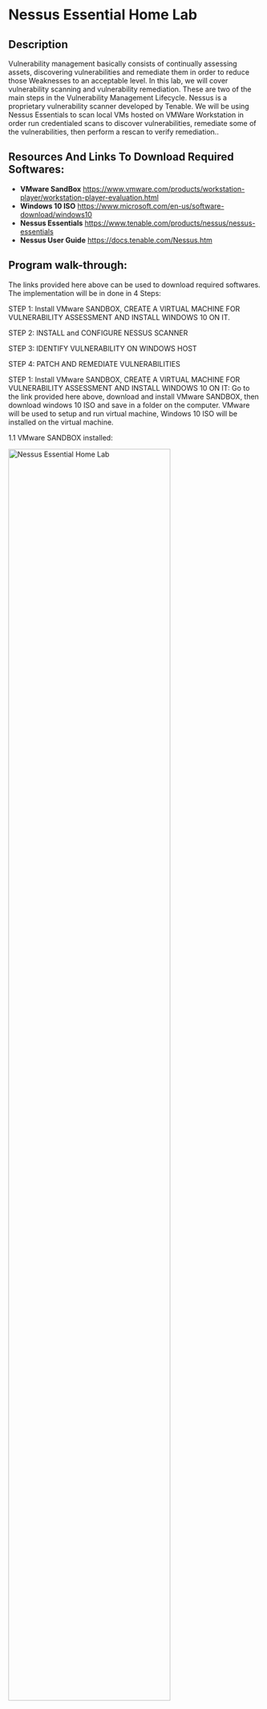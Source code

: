 <h1>Nessus Essential Home Lab</h1>

<h2>Description</h2>
Vulnerability management basically consists of continually assessing assets, discovering vulnerabilities and remediate them in order to reduce those Weaknesses to an acceptable level.
In this lab, we will cover vulnerability scanning and vulnerability remediation. These are two of the main steps in the Vulnerability Management Lifecycle. Nessus is a proprietary vulnerability scanner developed by Tenable. 
We will be using Nessus Essentials to scan local VMs hosted on VMWare Workstation in order run credentialed scans to discover vulnerabilities, remediate some of the vulnerabilities, then perform a rescan to verify remediation..
<br />

<h2>Resources And Links To Download Required Softwares:</h2>

- <b>VMware SandBox</b>   https://www.vmware.com/products/workstation-player/workstation-player-evaluation.html
- <b>Windows 10 ISO</b>    https://www.microsoft.com/en-us/software-download/windows10
- <b>Nessus Essentials</b> https://www.tenable.com/products/nessus/nessus-essentials
- <b>Nessus User Guide</b> https://docs.tenable.com/Nessus.htm

<h2>Program walk-through:</h2>

<p align="center">
 
 The links provided here above can be used to download required softwares. The implementation will be in done in 4 Steps:

STEP 1: Install VMware SANDBOX, CREATE A VIRTUAL MACHINE FOR VULNERABILITY ASSESSMENT AND INSTALL WINDOWS 10 ON IT.

STEP 2: INSTALL and CONFIGURE NESSUS SCANNER

STEP 3: IDENTIFY VULNERABILITY ON WINDOWS HOST

STEP 4: PATCH AND REMEDIATE VULNERABILITIES


STEP 1: Install VMware SANDBOX, CREATE A VIRTUAL MACHINE FOR VULNERABILITY ASSESSMENT AND INSTALL WINDOWS 10 ON IT:
Go to the link provided here above, download and install VMware SANDBOX, then download windows 10 ISO and save in a folder on the computer. VMware  will be used to setup and run virtual machine, Windows 10 ISO  will be installed on the virtual machine.
 
1.1 VMware SANDBOX installed: <br/>

<img src="https://github.com/jpap19/NessusHomeLab/blob/main/Images/VmwareInstalled.png" height="80%" width="80%" alt="Nessus Essential Home Lab"/>
<br />
<br />
1.2 VIRTUAL MACHINE CREATED FOR VULNERABILITY ASSESSMENT AND WINDOWS 10 INSTALLED ON IT: <br/>

<img src="https://github.com/jpap19/NessusHomeLab/blob/main/Images/WindowsInstalledOnVM.png" height="80%" width="80%" alt="Nessus Essential Home Lab"/>
<br />
<br />

STEP 2: INSTALL and CONFIGURE NESSUS SCANNER: Follow the link above to Nessus, register on the first page and get the activation code in the email, Then use the download button in the email to get to Nessus download pages.

2.1 NESSUS ESSENTIAL Pages: <br/>

2.1.1 NESSUS ESSENTIAL Registration Page

<img src="https://github.com/jpap19/NessusHomeLab/blob/main/Images/NessusDownloadPage.png" alt="Nessus Essential Home Lab"/>
<br />
<br />

2.1.2 NESSUS ESSENTIAL Download page: <br/>

<img src="https://github.com/jpap19/NessusHomeLab/blob/main/Images/NessusDownloadPage2.png" alt="Nessus Essential Home Lab"/>
<br />
<br />

2.1.3 NESSUS ESSENTIAL installed on the local computer (Not the virtual machine) and localhost page: <br/>

<img src="https://github.com/jpap19/NessusHomeLab/blob/main/Images/NessusLocalHost.png" alt="Nessus Essential Home Lab"/>
<br />
<br />

2.1.4 NESSUS ESSENTIAL localhost logged in : <br/>

<img src="https://github.com/jpap19/NessusHomeLab/blob/main/Images/NessusLocalHost2.png" alt="Nessus Essential Home Lab"/>
<br />
<br />

STEP 3: IDENTIFY VULNERABILITY ON WINDOWS HOST

3.1 Windows Host Basic Scan

3.1.1 Virtual Machine Connectivity Test : From wf.msc, disable all public and private firewall profiles on the Windows Host VM. <br/>
Get the IP address of the windows 10 host installed on the virtual machine, verified it can be reached from our home network (Ping Test is successfull)  <br/>

<img src="https://github.com/jpap19/NessusHomeLab/blob/main/Images/WindowsHostPing.png" alt="Nessus Essential Home Lab"/>
<br />
<br />

3.1.2 Copy the IP address (here 192.168.137.128) of the windows host in the Virtual machine and used it create a new scan in Nessus Essential (Choose Basic Network Scan)<br/>

<img src="https://github.com/jpap19/NessusHomeLab/blob/main/Images/NewScanBasicScan.png" alt="Nessus Essential Home Lab"/>
<br />
<br />

3.1.3 Nessus Basic Scan creation (paste the IP address in the target area)<br/>

<img src="https://github.com/jpap19/NessusHomeLab/blob/main/Images/NewScanBasicScan2.png" alt="Nessus Essential Home Lab"/>
<br />
<br />

3.1.4 Nessus Basic Scan running(Click on the play button to start scanning)<br/>

<img src="https://github.com/jpap19/NessusHomeLab/blob/main/Images/NewScanBasicScan3.png" alt="Nessus Essential Home Lab"/>
<br />
<br />

3.1.5 Nessus Basic Scan Continuing<br/>

<img src="https://github.com/jpap19/NessusHomeLab/blob/main/Images/scan1.png" alt="Nessus Essential Home Lab"/>
<br />
<br />

3.1.6 Nessus Basic Scan Complete<br/>

<img src="https://github.com/jpap19/NessusHomeLab/blob/main/Images/scan3.png" alt="Nessus Essential Home Lab"/>
<br />
<br />

3.2 Indentifying vulnerabilities after basic scan completion. No Critical or high vulnerabilities discovered  <br/>

3.2.1 Example 1 of vulnerability identify: SMB signing not required. 17 vulnerabilities discovered <br/>

<img src="https://github.com/jpap19/NessusHomeLab/blob/main/Images/scan5.png" alt="Nessus Essential Home Lab"/>
<br />
<br />

3.2.2 Example 2 of vulnerability identify: Microsoft Windows (Multiple Issues) 5 vulnerabilities discovered. <br/>

<img src="https://github.com/jpap19/NessusHomeLab/blob/main/Images/scan4.png" alt="Nessus Essential Home Lab"/>
<br />
<br />

3.3 Credentials Scan Pre-configurations on the windows host virtual machine <br/>

We need to do Windows  Host Virtual machine configurations to accept credentials scan (As recommended by Nessus for credentials scanning against windows host that are not on their domain).
On the virtual host, first go to service.msc, Enable remote registry and turn it on. Secondly, go Network and Sharing center, Advanced sharing settings then, Enable firewall and printer sharing, Thirdly, Disable user account sharing
and finally add a key to the register editor to allow remote connection to the windows virtual machine, <br/>

3.3.1 Remote registry Enable: set startup type to Automatic and click start buton <br/>
<img src="https://github.com/jpap19/NessusHomeLab/blob/main/Images/RemoteRegist.png" alt="Nessus Essential Home Lab"/>
<br />
<br />

3.3.1 Enable firewall and printer sharing <br/>
<img src="https://github.com/jpap19/NessusHomeLab/blob/main/Images/FileAndPrintSharing.png" alt="Nessus Essential Home Lab"/>
<br />
<br />

3.3.2 Disable user account sharing <br/>
<img src="https://github.com/jpap19/NessusHomeLab/blob/main/Images/UserAccoutSharing.png" alt="Nessus Essential Home Lab"/>
<br />
<br />

3.3.4 Registry key adding: Open register editor, browse to local machine, software, microsoft, windows, current version, policies, system. and then create the DWORD called "LocalAccountTokenFilterPolicy" hit enter and set value data to 1 and retart the virtual machine  <br/>
<img src="https://github.com/jpap19/NessusHomeLab/blob/main/Images/registryeditor.png" alt="Nessus Essential Home Lab"/>
<br />
<br />

3.4 Nessus Essential Credentials Scan <br/>
On the my Scans page, click on the windows host, choose more, click on credentials, filled up using the VmWare username and password, and hit save buton.<br/>

3.4.1 Nessus Essential Credentials Scan configurations <br/>
<img src="https://github.com/jpap19/NessusHomeLab/blob/main/Images/CredentialScan1.png" alt="Nessus Essential Home Lab"/>
<br />
<br />

3.4.2 Nessus Essential Credentials Scan running (Go back to My Scans page, select windows host and hit the play buton to start the credentials scanning.  Nessus Essential Credentials Scan Complete<br/>

<img src="https://github.com/jpap19/NessusHomeLab/blob/main/Images/IdentfyVul1.png" alt="Nessus Essential Home Lab"/>
<br />
<br />

3.5 Identifying More vulnerabilities after Credentials Scan. Critical or high vulnerabilities discovered  <br/>

3.5.1 Example 1 of vulnerability identify: SMB signing not required. 33 vulnerabilities discovered compared to only 17 earlier with the bacic scan. <br/>

<img src="https://github.com/jpap19/NessusHomeLab/blob/main/Images/IdentfyVul2.png" alt="Nessus Essential Home Lab"/>
<br />
<br />

3.5.2 Example 2 of vulnerability identify: Microsoft Windows (Multiple Issues). 33 vulnerabilities discovered with 7 critical compared to 17 earlier with no critical in the bacic scan <br/>

<img src="https://github.com/jpap19/NessusHomeLab/blob/main/Images/IdentfyVul3.png" alt="Nessus Essential Home Lab"/>
<br />
<br />

3.6 More Scaning on a less secure host<br/>

We are going to install a deprecated software (old version of firefox for example) on the windows virtual machine and then run another scans. This will allow us to see more vulnerabilties on this very less secure virtual computer.

3.6.1 Old version of firefox (3.6.12 ) downloading on the windows host <br/>

<img src="https://github.com/jpap19/NessusHomeLab/blob/main/Images/OldFirefox.png" alt="Nessus Essential Home Lab"/>
<br />
<br />

3.6.2 Old version of firefox (3.5.2 ) installed on the windows host <br/>

<img src="https://github.com/jpap19/NessusHomeLab/blob/main/Images/OldFirefox2.png" alt="Nessus Essential Home Lab"/>
<br />
<br />

3.6.3 Identifying More vulnerabilities after a deprecated software installed on the windows host.  <br/>

3.6.3.1 Move vulnerabilities after scaning with the old versions of firefox installed. many more Critical or high vulnerabilities discovered <br/>

<img src="https://github.com/jpap19/NessusHomeLab/blob/main/Images/FirefoxScan1.png" alt="Nessus Essential Home Lab"/>
<br />
<br />

3.6.3.1 Many vulnerabilities (35) discovered in the old version of firefox installed. <br/>

<img src="https://github.com/jpap19/NessusHomeLab/blob/main/Images/FirefoxScan3.png" alt="Nessus Essential Home Lab"/>
<br />
<br />

3.6.3.3 Example 1 of vulnerability identify: SMB signing not required. 35 vulnerabilities discovered compared to only 33 earlier with the previous scan. <br/>

<img src="https://github.com/jpap19/NessusHomeLab/blob/main/Images/FirefoxScan2.png" alt="Nessus Essential Home Lab"/>
<br />
<br />

3.6.3.4 Example 2 of vulnerability identify: Microsoft Windows (Multiple Issues).  35 vulnerabilities discovered with 7 critical compared to 33 earlier in the previous scan <br/>

<img src="https://github.com/jpap19/NessusHomeLab/blob/main/Images/FirefoxScan4.png" alt="Nessus Essential Home Lab"/>
<br />
<br />

STEP 4: PATCH AND REMEDIATE VULNERABILITIES
In this section, We will uninstall old version of firefox and perform windows updates, then run Nessus scaning again to see the remediations achieved.

4.1 Old Firefox uninstalled<br/>

<img src=".https://github.com/jpap19/NessusHomeLab/blob/main/Images/RemediateScan1.png" alt="Nessus Essential Home Lab"/>
<br />
<br />

4.2 Windows Remediation <br/>

4.2.1 Windows not up to date <br/>

<img src=".https://github.com/jpap19/NessusHomeLab/blob/main/Images/RemediateScan2.png" alt="Nessus Essential Home Lab"/>
<br />
<br />

4.2.2 Windows update performed<br/>

<img src=".https://github.com/jpap19/NessusHomeLab/blob/main/Images/RemediateScan3.png" alt="Nessus Essential Home Lab"/>
<br />
<br />

4.3 Very less Vulnerabbilities discovered after remediations applied.  <br/>

<img src="https://github.com/jpap19/NessusHomeLab/blob/main/Images/FirefoxScan1.png" alt="Nessus Essential Home Lab"/>
<br />
<br />

4.4 Example 1 of vulnerability identify: SMB signing not required.  vulnerabilities discovered compared to only 35 earlier with the previous scan. <br/>

<img src="https://github.com/jpap19/NessusHomeLab/blob/main/Images/IdentfyVul2.png" alt="Nessus Essential Home Lab"/>
<br />
<br />

4.5 Example 2 of vulnerability identify: Microsoft Windows (Multiple Issues).  vulnerabilities discovered with  critical compared to 35 earlier with 7 critical in the previous scan <br/>

<img src="https://github.com/jpap19/NessusHomeLab/blob/main/Images/IdentfyVul3.png" alt="Nessus Essential Home Lab"/>
<br />
<br />

<!--
 ```diff
- text in red
+ text in green
! text in orange
# text in gray
@@ text in purple (and bold)@@
```
--!>
